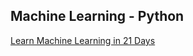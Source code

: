 ## Machine Learning - Python

[Learn Machine Learning in 21 Days](https://www.udemy.com/course/learn-machine-learning-in-21-days/)